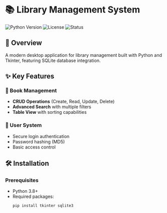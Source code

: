 # 📚 Library Management System

![Python Version](https://img.shields.io/badge/python-3.8%2B-blue)
![License](https://img.shields.io/badge/license-MIT-green)
![Status](https://img.shields.io/badge/status-active-brightgreen)

## 🌟 Overview
A modern desktop application for library management built with Python and Tkinter, featuring SQLite database integration.

## ✨ Key Features

### 📖 Book Management
- **CRUD Operations** (Create, Read, Update, Delete)
- **Advanced Search** with multiple filters
- **Table View** with sorting capabilities

### 🔐 User System
- Secure login authentication
- Password hashing (MD5)
- Basic access control

## 🛠 Installation

### Prerequisites
- Python 3.8+
- Required packages:
  ```bash
  pip install tkinter sqlite3